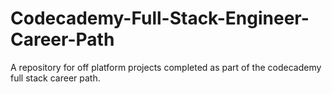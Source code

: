 # Codecademy-Full-Stack-Engineer-Career-Path

A repository for off platform projects completed as part of the codecademy full stack career path.
